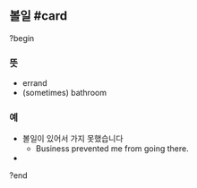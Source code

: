 ## 볼일 #card
?begin
### 뜻
- errand
- (sometimes) bathroom
### 예
- 볼일이 있어서 가지 못했습니다
	- Business prevented me from going there.
- 
?end
